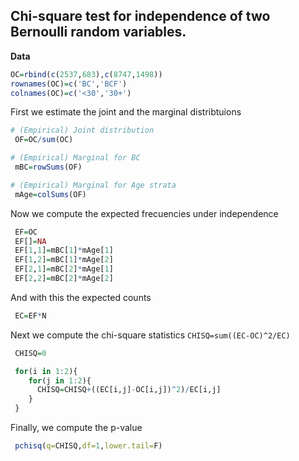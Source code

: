 ## Chi-square test for independence of two Bernoulli random variables.

**Data**
```r
OC=rbind(c(2537,683),c(8747,1498))
rownames(OC)=c('BC','BCF')
colnames(OC)=c('<30','30+')
```

First we estimate the joint and the marginal distribtuions

```r
# (Empirical) Joint distribution
 OF=OC/sum(OC)

# (Empirical) Marginal for BC
 mBC=rowSums(OF)

# (Empirical) Marginal for Age strata
 mAge=colSums(OF)
```

Now we compute the expected frecuencies under independence

```r
 EF=OC
 EF[]=NA
 EF[1,1]=mBC[1]*mAge[1]
 EF[1,2]=mBC[1]*mAge[2]
 EF[2,1]=mBC[2]*mAge[1]
 EF[2,2]=mBC[2]*mAge[2]
```

And with this the expected counts

```r
 EC=EF*N
```

Next we compute the chi-square statistics `CHISQ=sum((EC-OC)^2/EC)`

```r
 CHISQ=0

 for(i in 1:2){
	for(j in 1:2){
	  CHISQ=CHISQ+((EC[i,j]-OC[i,j])^2)/EC[i,j]
	}
 }
```

Finally, we compute the p-value

```r
 pchisq(q=CHISQ,df=1,lower.tail=F)
```
